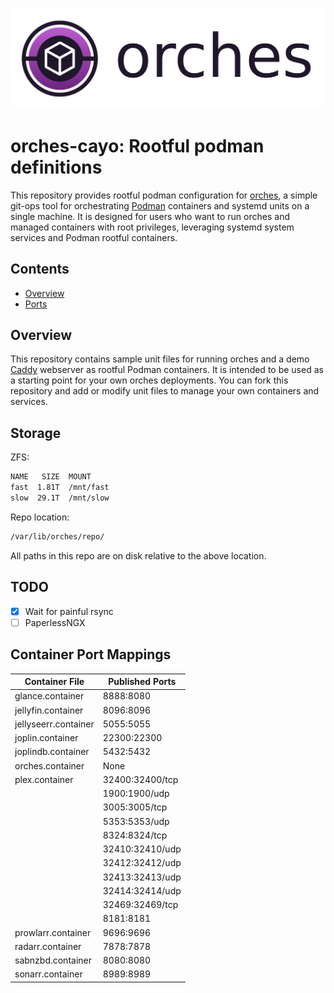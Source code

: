 ![orches logo](https://raw.githubusercontent.com/orches-team/common/main/orches-logo-text.png)

# orches-cayo: Rootful podman definitions

This repository provides rootful podman configuration for [orches](https://github.com/orches-team/orches), a simple git-ops tool for orchestrating [Podman](https://podman.io/) containers and systemd units on a single machine. It is designed for users who want to run orches and managed containers with root privileges, leveraging systemd system services and Podman rootful containers.

## Contents

- [Overview](#overview)
- [Ports](#container-port-mappings)

## Overview

This repository contains sample unit files for running orches and a demo [Caddy](https://caddyserver.com/) webserver as rootful Podman containers. It is intended to be used as a starting point for your own orches deployments. You can fork this repository and add or modify unit files to manage your own containers and services.

## Storage

ZFS:

```sh
NAME   SIZE  MOUNT
fast  1.81T  /mnt/fast
slow  29.1T  /mnt/slow
```

Repo location:

```sh
/var/lib/orches/repo/
```

All paths in this repo are on disk relative to the above location.

## TODO

- [x] Wait for painful rsync
- [ ] PaperlessNGX

## Container Port Mappings

| Container File       | Published Ports |
| -------------------- | --------------- |
| glance.container     | 8888:8080       |
| jellyfin.container   | 8096:8096       |
| jellyseerr.container | 5055:5055       |
| joplin.container     | 22300:22300     |
| joplindb.container   | 5432:5432       |
| orches.container     | None            |
| plex.container       | 32400:32400/tcp |
|                      | 1900:1900/udp   |
|                      | 3005:3005/tcp   |
|                      | 5353:5353/udp   |
|                      | 8324:8324/tcp   |
|                      | 32410:32410/udp |
|                      | 32412:32412/udp |
|                      | 32413:32413/udp |
|                      | 32414:32414/udp |
|                      | 32469:32469/tcp |
|                      | 8181:8181       |
| prowlarr.container   | 9696:9696       |
| radarr.container     | 7878:7878       |
| sabnzbd.container    | 8080:8080       |
| sonarr.container     | 8989:8989       |

